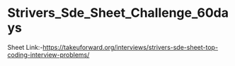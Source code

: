 # Strivers_Sde_Sheet_Challenge_60days
Sheet Link:-https://takeuforward.org/interviews/strivers-sde-sheet-top-coding-interview-problems/
